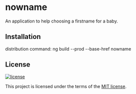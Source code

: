 # nowname
An application to help choosing a firstname for a baby.

## Installation

distribution command:
ng build --prod --base-href nowname

## License

[![license](https://img.shields.io/badge/license-MIT-green.svg)](https://github.com/morarupasukaru/nowname/blob/master/LICENSE.md)

This project is licensed under the terms of the [MIT license](LICENSE.md).
